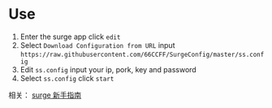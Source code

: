 # Use

1. Enter the surge app click `edit` 
2. Select `Download Configuration from URL`  input `https://raw.githubusercontent.com/66CCFF/SurgeConfig/master/ss.config`
3. Edit `ss.config` input your ip, pork, key and password
4. Select `ss.config` click `start`


相关： [surge 新手指南](https://medium.com/@scomper/surge-%E9%85%8D%E7%BD%AE%E6%96%87%E4%BB%B6-a1533c10e80b#.p6jou9a6l) 

